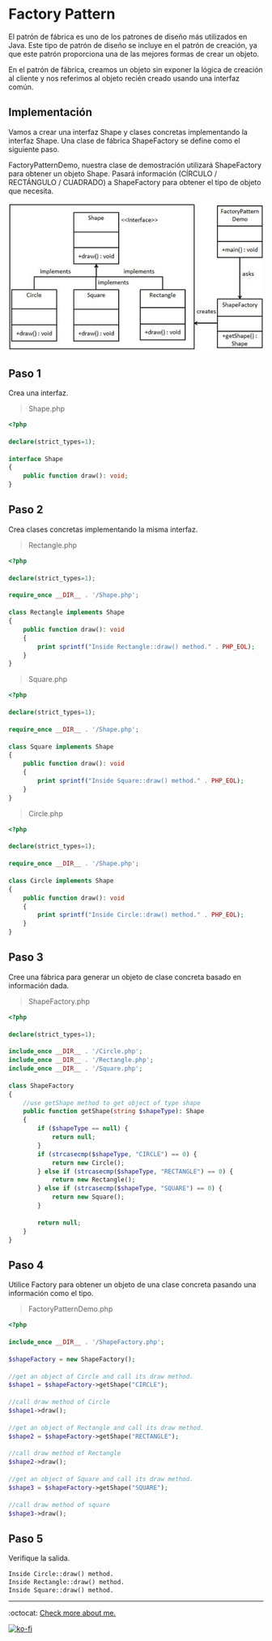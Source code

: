 # Factory Pattern

El patrón de fábrica es uno de los patrones de diseño más utilizados en Java. Este tipo de patrón de diseño se incluye en el patrón de creación, ya que este patrón proporciona una de las mejores formas de crear un objeto.

En el patrón de fábrica, creamos un objeto sin exponer la lógica de creación al cliente y nos referimos al objeto recién creado usando una interfaz común.

## Implementación

Vamos a crear una interfaz Shape y clases concretas implementando la interfaz Shape. Una clase de fábrica ShapeFactory se define como el siguiente paso.

FactoryPatternDemo, nuestra clase de demostración utilizará ShapeFactory para obtener un objeto Shape. Pasará información (CÍRCULO / RECTÁNGULO / CUADRADO) a ShapeFactory para obtener el tipo de objeto que necesita.

![UML Diagram](factory_pattern_uml_diagram.jpg)

## Paso 1

Crea una interfaz.

> Shape.php

```php
<?php

declare(strict_types=1);

interface Shape
{
    public function draw(): void;
}
```

## Paso 2

Crea clases concretas implementando la misma interfaz.

> Rectangle.php

```php
<?php

declare(strict_types=1);

require_once __DIR__ . '/Shape.php';

class Rectangle implements Shape
{
    public function draw(): void
    {
        print sprintf("Inside Rectangle::draw() method." . PHP_EOL);
    }
}
```

> Square.php

```php
<?php

declare(strict_types=1);

require_once __DIR__ . '/Shape.php';

class Square implements Shape
{
    public function draw(): void
    {
        print sprintf("Inside Square::draw() method." . PHP_EOL);
    }
}
```

> Circle.php

```php
<?php

declare(strict_types=1);

require_once __DIR__ . '/Shape.php';

class Circle implements Shape
{
    public function draw(): void
    {
        print sprintf("Inside Circle::draw() method." . PHP_EOL);
    }
}
```

## Paso 3

Cree una fábrica para generar un objeto de clase concreta basado en información dada.

> ShapeFactory.php

```php
<?php

declare(strict_types=1);

include_once __DIR__ . '/Circle.php';
include_once __DIR__ . '/Rectangle.php';
include_once __DIR__ . '/Square.php';

class ShapeFactory
{
    //use getShape method to get object of type shape
    public function getShape(string $shapeType): Shape
    {
        if ($shapeType == null) {
            return null;
        }
        if (strcasecmp($shapeType, "CIRCLE") == 0) {
            return new Circle();
        } else if (strcasecmp($shapeType, "RECTANGLE") == 0) {
            return new Rectangle();
        } else if (strcasecmp($shapeType, "SQUARE") == 0) {
            return new Square();
        }

        return null;
    }
}
```

## Paso 4

Utilice Factory para obtener un objeto de una clase concreta pasando una información como el tipo.

> FactoryPatternDemo.php

```php
<?php

include_once __DIR__ . '/ShapeFactory.php';

$shapeFactory = new ShapeFactory();

//get an object of Circle and call its draw method.
$shape1 = $shapeFactory->getShape("CIRCLE");

//call draw method of Circle
$shape1->draw();

//get an object of Rectangle and call its draw method.
$shape2 = $shapeFactory->getShape("RECTANGLE");

//call draw method of Rectangle
$shape2->draw();

//get an object of Square and call its draw method.
$shape3 = $shapeFactory->getShape("SQUARE");

//call draw method of square
$shape3->draw();
```

## Paso 5

Verifique la salida.

```note
Inside Circle::draw() method.
Inside Rectangle::draw() method.
Inside Square::draw() method.
```

---

:octocat: [Check more about me.](https://github.com/FernandoCalmet)

[![ko-fi](https://www.ko-fi.com/img/githubbutton_sm.svg)](https://ko-fi.com/T6T41JKMI)
